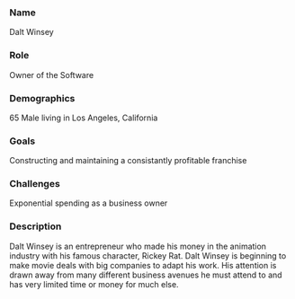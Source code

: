 ### Name
Dalt Winsey

### Role
Owner of the Software

### Demographics
65 Male living in Los Angeles, California

### Goals
Constructing and maintaining a consistantly profitable franchise

### Challenges
Exponential spending as a business owner

### Description
Dalt Winsey is an entrepreneur who made his money in the animation industry with his famous character, Rickey Rat. Dalt Winsey is beginning to make movie deals with big companies to adapt his work. His attention is drawn away from many different business avenues he must attend to and has very limited time or money for much else.

